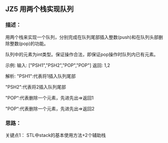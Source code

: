 ## JZ5 用两个栈实现队列
### 描述：
用两个栈来实现一个队列，分别完成在队列尾部插入整数(push)和在队列头部删除整数(pop)的功能。 

队列中的元素为int类型。保证操作合法，即保证pop操作时队列内已有元素。

示例:
输入:
["PSH1","PSH2","POP","POP"]
返回:
1,2

解析:
"PSH1":代表将1插入队列尾部

"PSH2":代表将2插入队列尾部

"POP“:代表删除一个元素，先进先出=>返回1

"POP“:代表删除一个元素，先进先出=>返回2

### 思路：
关键点1： STL中stack的基本使用方法+2个辅助栈